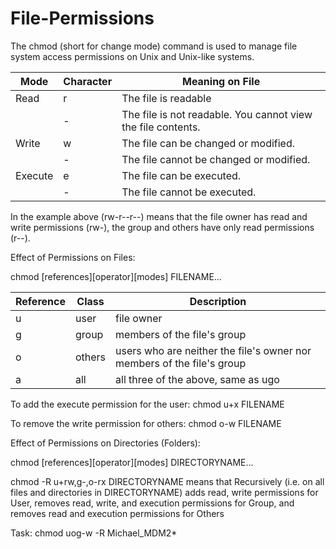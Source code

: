 # File-Permissions

The chmod (short for change mode) command is used to manage file system access permissions on Unix and Unix-like systems. 

| Mode          |  Character            | Meaning on File                                                             |
| ------------- | ----------------------| --------------------------------------------------------------------------- |
| Read          | r                     | The file is readable                                                        |
|               | -                     | The file is not readable. You cannot view the file contents.                |
| Write         | w                     | The file can be changed or modified.                                        |
|               | -                     | The file cannot be changed or modified.                                     |
| Execute       | e                     | The file can be executed.                                                   |
|               | -                     | The file cannot be executed.                                                |

In the example above (rw-r--r--) means that the file owner has read and write permissions (rw-), the group and others have only read permissions (r--).


Effect of Permissions on Files: 

chmod [references][operator][modes] FILENAME...

| Reference   |  Class             | Description                                                           |
| ----------- | -------------------| --------------------------------------------------------------------- |
| u           |  user              | file owner                                                            |
| g           |  group             | members of the file's group                                           |
| o           |  others            | users who are neither the file's owner nor members of the file's group|
| a           |  all               | all three of the above, same as ugo                                   |

To add the execute permission for the user: chmod u+x FILENAME 

To remove the write permission for others: chmod o-w FILENAME


Effect of Permissions on Directories (Folders): 

chmod [references][operator][modes] DIRECTORYNAME...

chmod -R u+rw,g-,o-rx DIRECTORYNAME means that Recursively (i.e. on all files and directories in DIRECTORYNAME) adds read, write permissions for User, removes read, write, and execution permissions for Group, and removes read and execution permissions for Others

Task: chmod uog-w -R Michael_MDM2*



